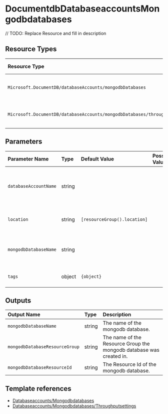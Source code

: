 # DocumentdbDatabaseaccountsMongodbdatabases

// TODO: Replace Resource and fill in description

## Resource Types

| Resource Type | Api Version |
| :-- | :-- |
| `Microsoft.DocumentDB/databaseAccounts/mongodbDatabases` | 2021-07-01-preview |
| `Microsoft.DocumentDB/databaseAccounts/mongodbDatabases/throughputSettings` | 2021-07-01-preview |

## Parameters

| Parameter Name | Type | Default Value | Possible Values | Description |
| :-- | :-- | :-- | :-- | :-- |
| `databaseAccountName` | string |  |  | Required. Name of the Cosmos DB database account. |
| `location` | string | `[resourceGroup().location]` |  | Optional. Location for the resources. |
| `mongodbDatabaseName` | string |  |  | Required. Name of the mongodb database |
| `tags` | object | `{object}` |  | Optional. Tags of the resource. |

## Outputs

| Output Name | Type | Description |
| :-- | :-- | :-- |
| `mongodbDatabaseName` | string | The name of the mongodb database. |
| `mongodbDatabaseResourceGroup` | string | The name of the Resource Group the mongodb database was created in. |
| `mongodbDatabaseResourceId` | string | The Resource Id of the mongodb database. |

## Template references

- [Databaseaccounts/Mongodbdatabases](https://docs.microsoft.com/en-us/azure/templates/Microsoft.DocumentDB/2021-07-01-preview/databaseAccounts/mongodbDatabases)
- [Databaseaccounts/Mongodbdatabases/Throughputsettings](https://docs.microsoft.com/en-us/azure/templates/Microsoft.DocumentDB/2021-07-01-preview/databaseAccounts/mongodbDatabases/throughputSettings)
